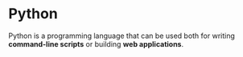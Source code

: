             
# Python

Python is a programming language that can be used both for writing **command-line scripts** or building **web applications**.

         